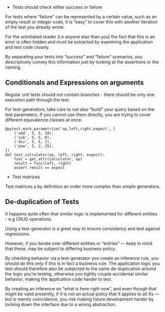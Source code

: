 - Tests should check either success or failure

For tests where “failure” can be represented by a certain value, such as an empty result or integer code, it is “easy” to cover this with another iteration of the test you already wrote.

For the uninitiated reader (i.e anyone else than you) the fact that this is an error is often hidden and must be extracted by examining the application and test code closely.

By separating your tests into “success” and “failure” scenarios, you descriptively convey this information just by looking at the assertions or the naming.

## Conditionals and Expressions on arguments

Regular unit tests should not contain branches - there should be only one execution path through the test.

For test-generators, take care to not also “build” your query based on the test parameters. If you cannot use them directly, you are trying to cover different equivalence classes at once.

```
@pytest.mark.parametrize('op,left,right,expect', [
    ('add', 5, 5, 10),
    ('sub', 5, 5, 0),
    ('div', 5, 5, 1),
    ('pow', 5, 2, 25),
])
def test_calculator(op, left, right, expect):
    func = get_attr(Calculator, op)
    result = func(left, right)
    assert result == expect

```

 
- Test matrices 

Test matrices a by definition an order more complex than simple generators. 


## De-duplication of Tests

It happens quite often that similar logic is implemented for different entities - e.g CRUD operations.

Using a test-generator is a great way to ensure consistency and test against regressions.

However, if you iterate over different entities or “entries” — keep in mind that these, may be subject to differing business policy.

By checking behavior via a test-generator you create an inference rule, you should do this only if this is in fact a business rule. The application logic you test should therefore also be subjected to the same de-duplication around the logic you’re testing, otherwise you tightly couple accidental similar behavior, making the application code harder to test.

By creating an inference on “what is here right now”, and even though that might be valid presently, if it is not an actual policy that it applies to all Xs — but is merely coincidence, you risk making future development harder by locking down the interface due to a wrong abstraction.